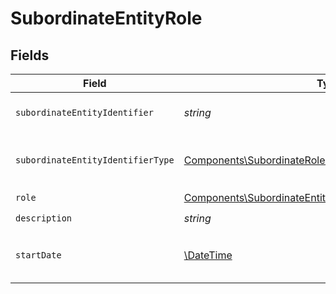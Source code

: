 # SubordinateEntityRole


## Fields

| Field                                                                                                                                  | Type                                                                                                                                   | Required                                                                                                                               | Description                                                                                                                            |
| -------------------------------------------------------------------------------------------------------------------------------------- | -------------------------------------------------------------------------------------------------------------------------------------- | -------------------------------------------------------------------------------------------------------------------------------------- | -------------------------------------------------------------------------------------------------------------------------------------- |
| `subordinateEntityIdentifier`                                                                                                          | *string*                                                                                                                               | :heavy_check_mark:                                                                                                                     | Identyfikator podmiotu podrzędnego.                                                                                                    |
| `subordinateEntityIdentifierType`                                                                                                      | [Components\SubordinateRoleSubordinateEntityIdentifierType](../../Models/Components/SubordinateRoleSubordinateEntityIdentifierType.md) | :heavy_check_mark:                                                                                                                     | Typ identyfikatora podmiotu podrzędnego.                                                                                               |
| `role`                                                                                                                                 | [Components\SubordinateEntityRoleType](../../Models/Components/SubordinateEntityRoleType.md)                                           | :heavy_check_mark:                                                                                                                     | Powiązanie.                                                                                                                            |
| `description`                                                                                                                          | *string*                                                                                                                               | :heavy_check_mark:                                                                                                                     | Opis.                                                                                                                                  |
| `startDate`                                                                                                                            | [\DateTime](https://www.php.net/manual/en/class.datetime.php)                                                                          | :heavy_check_mark:                                                                                                                     | Data rozpoczęcia obowiązywania powiązania.                                                                                             |